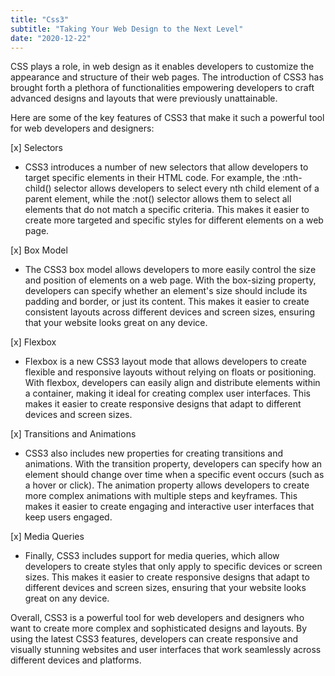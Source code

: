```yaml
---
title: "Css3"
subtitle: "Taking Your Web Design to the Next Level"
date: "2020-12-22"
---
```



CSS plays a role, in web design as it enables developers to customize the appearance and structure of their web pages. The introduction of CSS3 has brought forth a plethora of functionalities empowering developers to craft advanced designs and layouts that were previously unattainable.

Here are some of the key features of CSS3 that make it such a powerful tool for web developers and designers:

[x] Selectors

  * CSS3 introduces a number of new selectors that allow developers to target specific elements in their HTML code. For example, the :nth-child() selector allows developers to select every nth child element of a parent element, while the :not() selector allows them to select all elements that do not match a specific criteria. This makes it easier to create more targeted and specific styles for different elements on a web page.

[x] Box Model

  * The CSS3 box model allows developers to more easily control the size and position of elements on a web page. With the box-sizing property, developers can specify whether an element's size should include its padding and border, or just its content. This makes it easier to create consistent layouts across different devices and screen sizes, ensuring that your website looks great on any device.

[x] Flexbox

  * Flexbox is a new CSS3 layout mode that allows developers to create flexible and responsive layouts without relying on floats or positioning. With flexbox, developers can easily align and distribute elements within a container, making it ideal for creating complex user interfaces. This makes it easier to create responsive designs that adapt to different devices and screen sizes.

[x] Transitions and Animations

  * CSS3 also includes new properties for creating transitions and animations. With the transition property, developers can specify how an element should change over time when a specific event occurs (such as a hover or click). The animation property allows developers to create more complex animations with multiple steps and keyframes. This makes it easier to create engaging and interactive user interfaces that keep users engaged.

[x] Media Queries

  * Finally, CSS3 includes support for media queries, which allow developers to create styles that only apply to specific devices or screen sizes. This makes it easier to create responsive designs that adapt to different devices and screen sizes, ensuring that your website looks great on any device.

Overall, CSS3 is a powerful tool for web developers and designers who want to create more complex and sophisticated designs and layouts. By using the latest CSS3 features, developers can create responsive and visually stunning websites and user interfaces that work seamlessly across different devices and platforms.